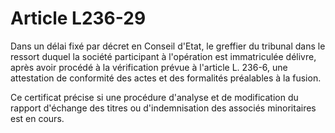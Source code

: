 # Article L236-29

Dans un délai fixé par décret en Conseil d'Etat, le greffier du tribunal dans le ressort duquel la société participant à l'opération est immatriculée délivre, après avoir procédé à la vérification prévue à l'article L. 236-6, une attestation de conformité des actes et des formalités préalables à la fusion.

Ce certificat précise si une procédure d'analyse et de modification du rapport d'échange des titres ou d'indemnisation des associés minoritaires est en cours.
